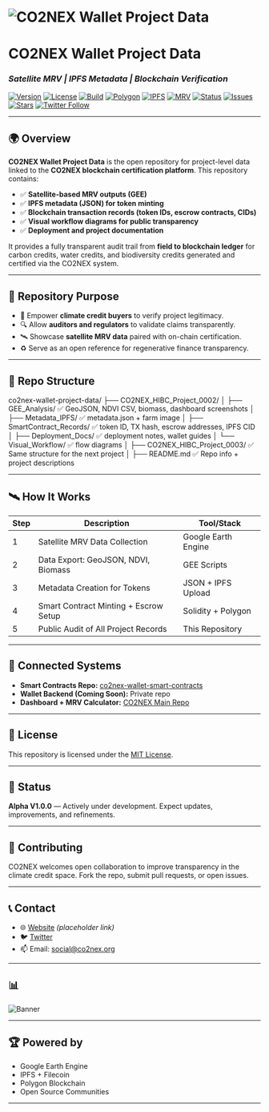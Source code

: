 <!-- META TAGS FOR SEO -->
<title>CO2NEX Wallet Project Data | Blockchain Carbon Credit Verification</title>
<meta name="description" content="CO2NEX Wallet Project Data — Satellite-based MRV, IPFS metadata, and blockchain token records for transparent carbon and water credit certification.">
<meta name="keywords" content="CO2NEX, carbon credits, blockchain, Polygon, MRV, IPFS, climate-tech, water credits, regenerative finance, nature-based solutions">
<meta property="og:title" content="CO2NEX Wallet Project Data">
<meta property="og:description" content="Satellite MRV + IPFS Metadata + Blockchain Verification = Transparent Climate Solutions.">
<meta property="og:image" content="https://your-banner-image-url.com/banner.png">
<meta property="og:url" content="https://github.com/CO2NEX-Wallet/co2nex-wallet-project-data">
<meta name="twitter:card" content="summary_large_image">

# ![CO2NEX Wallet Project Data](https://co2nex.org/wp-content/uploads/2025/06/CO2NEX-ECO-WALLET-HIBC-CARBON-WATER-CREDITS.png)

# CO2NEX Wallet Project Data
### *Satellite MRV | IPFS Metadata | Blockchain Verification*

[![Version](https://img.shields.io/badge/version-1.0.0--alpha-blue.svg)]()
[![License](https://img.shields.io/badge/license-MIT-green.svg)]()
[![Build](https://img.shields.io/badge/build-passing-brightgreen)]()
[![Polygon](https://img.shields.io/badge/blockchain-Polygon-purple)]()
[![IPFS](https://img.shields.io/badge/storage-IPFS-blue)]()
[![MRV](https://img.shields.io/badge/MRV-Satellite-green)]()
[![Status](https://img.shields.io/badge/status-Active-blue)]()
[![Issues](https://img.shields.io/github/issues/CO2NEX-Wallet/co2nex-wallet-project-data)]()
[![Stars](https://img.shields.io/github/stars/CO2NEX-Wallet/co2nex-wallet-project-data?style=social)]()
[![Twitter Follow](https://img.shields.io/twitter/follow/CO2NEX?style=social)](https://twitter.com/CO2NEX)

---

## 🌍 Overview

**CO2NEX Wallet Project Data** is the open repository for project-level data linked to the **CO2NEX blockchain certification platform**. This repository contains:

- ✅ **Satellite-based MRV outputs (GEE)**
- ✅ **IPFS metadata (JSON) for token minting**
- ✅ **Blockchain transaction records (token IDs, escrow contracts, CIDs)**
- ✅ **Visual workflow diagrams for public transparency**
- ✅ **Deployment and project documentation**

It provides a fully transparent audit trail from **field to blockchain ledger** for carbon credits, water credits, and biodiversity credits generated and certified via the CO2NEX system.

---

## 🚀 Repository Purpose

- 🌱 Empower **climate credit buyers** to verify project legitimacy.
- 🔍 Allow **auditors and regulators** to validate claims transparently.
- 🛰️ Showcase **satellite MRV data** paired with on-chain certification.
- ♻️ Serve as an open reference for regenerative finance transparency.

---

## 🔗 Repo Structure

co2nex-wallet-project-data/
├── CO2NEX_HIBC_Project_0002/
│   ├── GEE_Analysis/            ✅ GeoJSON, NDVI CSV, biomass, dashboard screenshots
│   ├── Metadata_IPFS/           ✅ metadata.json + farm image
│   ├── SmartContract_Records/   ✅ token ID, TX hash, escrow addresses, IPFS CID
│   ├── Deployment_Docs/         ✅ deployment notes, wallet guides
│   └── Visual_Workflow/         ✅ flow diagrams
│
├── CO2NEX_HIBC_Project_0003/    ✅ Same structure for the next project
│
├── README.md                    ✅ Repo info + project descriptions

---

## 🛰️ How It Works

| Step | Description                              | Tool/Stack             |
|------|-------------------------------------------|------------------------|
| 1    | Satellite MRV Data Collection             | Google Earth Engine    |
| 2    | Data Export: GeoJSON, NDVI, Biomass       | GEE Scripts            |
| 3    | Metadata Creation for Tokens              | JSON + IPFS Upload     |
| 4    | Smart Contract Minting + Escrow Setup     | Solidity + Polygon     |
| 5    | Public Audit of All Project Records       | This Repository        |

---

## 🔗 Connected Systems

- **Smart Contracts Repo:** [co2nex-wallet-smart-contracts](https://github.com/CO2NEX-Wallet/co2nex-wallet-smart-contracts)  
- **Wallet Backend (Coming Soon):** Private repo  
- **Dashboard + MRV Calculator:** [CO2NEX Main Repo](https://github.com/CO2NEX)  

---

## 📄 License

This repository is licensed under the [MIT License](LICENSE).

---

## 🚧 Status

**Alpha V1.0.0** — Actively under development. Expect updates, improvements, and refinements.

---

## 🌟 Contributing

CO2NEX welcomes open collaboration to improve transparency in the climate credit space. Fork the repo, submit pull requests, or open issues.

---

## 📞 Contact

- 🌐 [Website](https://co2nex.org) *(placeholder link)*  
- 🐦 [Twitter](https://twitter.com/CO2NEX)  
- 📫 Email: social@co2nex.org  

---

## 📊

![Banner](https://co2nex.org/wp-content/uploads/2025/06/CO2NEX-ECO-WALLET-HIBC-CARBON-WATER-CREDITS.png)

---

## 🏆 Powered by

- Google Earth Engine  
- IPFS + Filecoin  
- Polygon Blockchain  
- Open Source Communities  

---
